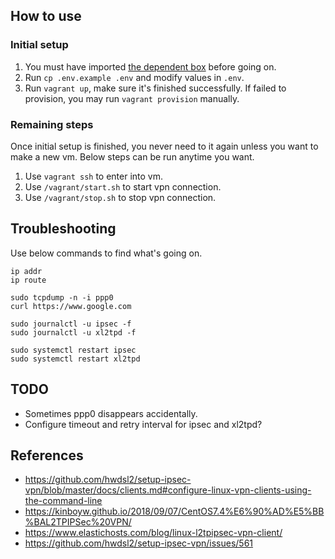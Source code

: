 ## How to use

### Initial setup

1. You must have imported [the dependent box](https://github.com/uzxmx/boxes/tree/master/mybox) before going on.
1. Run `cp .env.example .env` and modify values in `.env`.
1. Run `vagrant up`, make sure it's finished successfully. If failed to provision, you
may run `vagrant provision` manually.

### Remaining steps

Once initial setup is finished, you never need to it again unless you want to make a new vm.
Below steps can be run anytime you want.

1. Use `vagrant ssh` to enter into vm.
1. Use `/vagrant/start.sh` to start vpn connection.
1. Use `/vagrant/stop.sh` to stop vpn connection.

## Troubleshooting

Use below commands to find what's going on.

```
ip addr
ip route

sudo tcpdump -n -i ppp0
curl https://www.google.com

sudo journalctl -u ipsec -f
sudo journalctl -u xl2tpd -f

sudo systemctl restart ipsec
sudo systemctl restart xl2tpd
```

## TODO

* Sometimes ppp0 disappears accidentally.
* Configure timeout and retry interval for ipsec and xl2tpd?

## References

* https://github.com/hwdsl2/setup-ipsec-vpn/blob/master/docs/clients.md#configure-linux-vpn-clients-using-the-command-line
* https://kinboyw.github.io/2018/09/07/CentOS7.4%E6%90%AD%E5%BB%BAL2TPIPSec%20VPN/
* https://www.elastichosts.com/blog/linux-l2tpipsec-vpn-client/
* https://github.com/hwdsl2/setup-ipsec-vpn/issues/561
